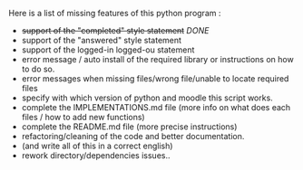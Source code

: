 Here is a list of missing features of this python program  :
- ~~support of the "completed" style statement~~ *DONE*
- support of the "answered" style statement  
- support of the logged-in logged-ou statement  
- error message / auto install of the required library or instructions on how to do so.  
- error messages when missing files/wrong file/unable to locate required files  
- specify with which version of python and moodle this script works.  
- complete the IMPLEMENTATIONS.md file (more info on what does each files / how to add new functions)  
- complete the README.md file (more precise instructions)  
- refactoring/cleaning of the code and better documentation.
- (and write all of this in a correct english)  
- rework directory/dependencies issues..